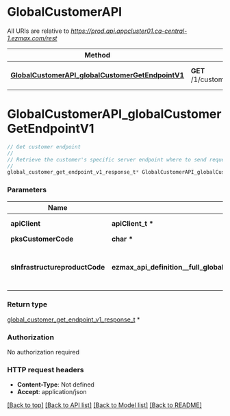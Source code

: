 # GlobalCustomerAPI

All URIs are relative to *https://prod.api.appcluster01.ca-central-1.ezmax.com/rest*

Method | HTTP request | Description
------------- | ------------- | -------------
[**GlobalCustomerAPI_globalCustomerGetEndpointV1**](GlobalCustomerAPI.md#GlobalCustomerAPI_globalCustomerGetEndpointV1) | **GET** /1/customer/{pksCustomerCode}/endpoint | Get customer endpoint


# **GlobalCustomerAPI_globalCustomerGetEndpointV1**
```c
// Get customer endpoint
//
// Retrieve the customer's specific server endpoint where to send requests. This will help locate the proper region (ie: sInfrastructureregionCode) and the proper environment (ie: sInfrastructureenvironmenttypeDescription) where the customer's data is stored.
//
global_customer_get_endpoint_v1_response_t* GlobalCustomerAPI_globalCustomerGetEndpointV1(apiClient_t *apiClient, char * pksCustomerCode, ezmax_api_definition__full_globalCustomerGetEndpointV1_sInfrastructureproductCode_e sInfrastructureproductCode);
```

### Parameters
Name | Type | Description  | Notes
------------- | ------------- | ------------- | -------------
**apiClient** | **apiClient_t \*** | context containing the client configuration |
**pksCustomerCode** | **char \*** |  | 
**sInfrastructureproductCode** | **ezmax_api_definition__full_globalCustomerGetEndpointV1_sInfrastructureproductCode_e** | The infrastructure product Code  If undefined, \&quot;appcluster01\&quot; is assumed | [optional] 

### Return type

[global_customer_get_endpoint_v1_response_t](global_customer_get_endpoint_v1_response.md) *


### Authorization

No authorization required

### HTTP request headers

 - **Content-Type**: Not defined
 - **Accept**: application/json

[[Back to top]](#) [[Back to API list]](../README.md#documentation-for-api-endpoints) [[Back to Model list]](../README.md#documentation-for-models) [[Back to README]](../README.md)

